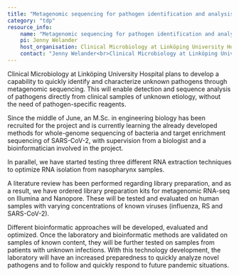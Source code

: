 ```yaml
---
title: "Metagenomic sequencing for pathogen identification and analysis"
category: "tdp"
resource_info:
    name: "Metagenomic sequencing for pathogen identification and analysis"
    pi: Jenny Welander
    host_organisation: Clinical Microbiology at Linköping University Hospital
    contact: "Jenny Welander<br>Clinical Microbiology at Linköping University Hospital<br>Email: [jenny.welander@regionostergotland.se](mailto:jenny.welander@regionostergotland.se)"
---
```


Clinical Microbiology at Linköping University Hospital plans to develop a capability to quickly identify and characterize unknown pathogens through metagenomic sequencing. This will enable detection and sequence analysis of pathogens directly from clinical samples of unknown etiology, without the need of pathogen-specific reagents.

Since the middle of June, an M.Sc. in engineering biology has been recruited for the project and is currently learning the already developed methods for whole-genome sequencing of bacteria and target enrichment sequencing of SARS-CoV-2, with supervision from a biologist and a bioinformatician involved in the project.

In parallel, we have started testing three different RNA extraction techniques to optimize RNA isolation from nasopharynx samples.

A literature review has been performed regarding library preparation, and as a result, we have ordered library preparation kits for metagenomic RNA-seq on Illumina and Nanopore. These will be tested and evaluated on human samples with varying concentrations of known viruses (influenza, RS and SARS-CoV-2).

Different bioinformatic approaches will be developed, evaluated and optimized. Once the laboratory and bioinformatic methods are validated on samples of known content, they will be further tested on samples from patients with unknown infections. With this technology development, the laboratory will have an increased preparedness to quickly analyze novel pathogens and to follow and quickly respond to future pandemic situations.
